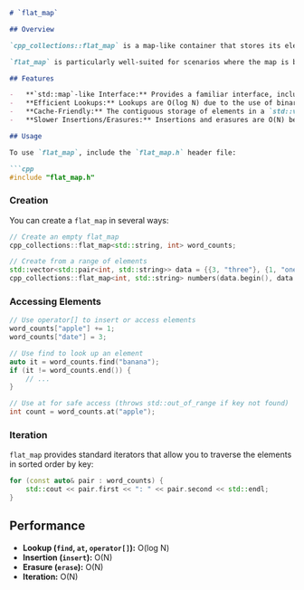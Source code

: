 ```markdown
# `flat_map`

## Overview

`cpp_collections::flat_map` is a map-like container that stores its elements in a sorted `std::vector`. This design offers a trade-off between fast lookups and slower insertions/erasures compared to `std::map` (which is typically implemented as a red-black tree).

`flat_map` is particularly well-suited for scenarios where the map is built once and then queried many times, as lookups are performed using binary search on the sorted vector, which is very cache-friendly.

## Features

-   **`std::map`-like Interface:** Provides a familiar interface, including `insert`, `erase`, `find`, `at`, `operator[]`, and iterators.
-   **Efficient Lookups:** Lookups are O(log N) due to the use of binary search on a sorted `std::vector`.
-   **Cache-Friendly:** The contiguous storage of elements in a `std::vector` can lead to better performance than node-based containers like `std::map` due to improved cache locality.
-   **Slower Insertions/Erasures:** Insertions and erasures are O(N) because they may require shifting elements in the vector to maintain the sorted order.

## Usage

To use `flat_map`, include the `flat_map.h` header file:

```cpp
#include "flat_map.h"
```

### Creation

You can create a `flat_map` in several ways:

```cpp
// Create an empty flat_map
cpp_collections::flat_map<std::string, int> word_counts;

// Create from a range of elements
std::vector<std::pair<int, std::string>> data = {{3, "three"}, {1, "one"}, {2, "two"}};
cpp_collections::flat_map<int, std::string> numbers(data.begin(), data.end());
```

### Accessing Elements

```cpp
// Use operator[] to insert or access elements
word_counts["apple"] += 1;
word_counts["date"] = 3;

// Use find to look up an element
auto it = word_counts.find("banana");
if (it != word_counts.end()) {
    // ...
}

// Use at for safe access (throws std::out_of_range if key not found)
int count = word_counts.at("apple");
```

### Iteration

`flat_map` provides standard iterators that allow you to traverse the elements in sorted order by key:

```cpp
for (const auto& pair : word_counts) {
    std::cout << pair.first << ": " << pair.second << std::endl;
}
```

## Performance

-   **Lookup (`find`, `at`, `operator[]`):** O(log N)
-   **Insertion (`insert`):** O(N)
-   **Erasure (`erase`):** O(N)
-   **Iteration:** O(N)
```
